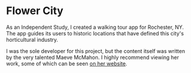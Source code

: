 # Flower City
As an Independent Study, I created a walking tour app for Rochester, NY. The app guides its users to historic locations that have defined this city's horticultural industry.

I was the sole developer for this project, but the content itself was written by the very talented Maeve McMahon. I highly recommend viewing her work, some of which can be seen [on her website](http://www.mevmcmahon.com/).
